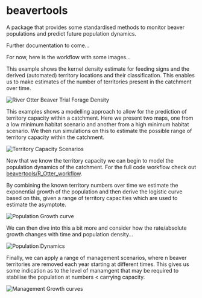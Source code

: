 
# beavertools

A package that provides some standardised methods to monitor beaver
populations and predict future population dynamics.

Further documentation to come…

For now, here is the workflow with some images…

This example shows the kernel density estimate for feeding signs and the
derived (automated) territory locations and their classification. This
enables us to make estimates of the number of territories present in the
catchment over time.

![River Otter Beaver Trial Forage
Density](man/figures/AnimatedFeeding.gif)

This examples shows a modelling approach to allow for the prediction of
territory capacity within a catchment. Here we present two maps, one
from a low minimum habitat scenario and another from a high minimum
habitat scenario. We then run simulations on this to estimate the
possible range of territory capacity within the catchment.

![Territory Capacity
Scenarios](R_Otter_workflow/2_Territory_simulations/plots/Lower_Upper_Capacity_maps.png)

Now that we know the territory capacity we can begin to model the
population dynamics of the catchment. For the full code workflow check
out [beavertools/R_Otter_workflow](R_Otter_workflow).

By combining the known territory numbers over time we estimate the
exponential growth of the population and then derive the logistic curve
based on this, given a range of territory capacities which are used to
estimate the asymptote.

![Population Growth
curve](R_Otter_workflow/3_Pop_expansion_predictions/plots/TerritoryPredictiond.png)

We can then dive into this a bit more and consider how the rate/absolute
growth changes with time and population density…

![Population
Dynamics](R_Otter_workflow/3_Pop_expansion_predictions/plots/TerritoryDynamics.png)

Finally, we can apply a range of management scenarios, where n beaver
territories are removed each year starting at different times. This
gives us some indication as to the level of manamgent that may be
required to stabilise the population at numbers \< carrying capacity.

![Management Growth
curves](R_Otter_workflow/3_Pop_expansion_predictions/plots/MgmtDynamics.png)
